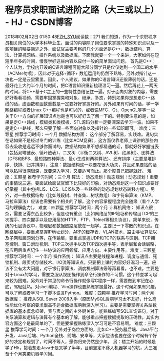 # 程序员求职面试进阶之路（大三或以上） - HJ - CSDN博客
2018年02月02日 01:50:48[FZH_SYU](https://me.csdn.net/feizaoSYUACM)阅读数：271
我们知道，作为一个求职程序员相关岗位的大学本科毕业生，面试的内容除了岗位要求掌握的特殊知识点以及一些项目的精要简述之外，面试官主要考察的几个方面还是C++、数据结构、算法、计算机网络、操作系统以及数据库。下面我就要一个一个来讲，大家如何在短短半年多的时间，慢慢学好这些内容以应付一般的简单面试问题。
首先是C++：
个人认为，学校内开设的C语言课程可能大部分同学只是仅仅达到一个国二的水平（ACMer勿喷），因此对于选择+循环+ 数组运用的仍然不熟练，另外对指针这一块也一定是云里雾里。因此，个人建议，如果你的C语言知识还很薄弱的话，还是最好花上大约半个月的时间，把C语言知识重新梳理温习一遍。然后再花上一两天的时间，将C++基于C之上的一些特性总结记住一遍。对于面向对象的内容，需要好好看看视频，需要牢固掌握类和对象、继承、多态，特别如果你是想走C++路线的话，虚函数和函数重载是一定要好好掌握好的。另外如果有时间的话，学一学网络编程或者Linux
 C++编程也是可以的，或者说MFC、Qt、OpenGL等等一些关于C++方向的扩展知识点也是也可以好好去了解一下的。特别要注意的是，如果是走C++路线，模板类和类模板、STL源码分析一定要深深去学习一波。如果不是走C++路线，那么只要了解一些面向对象以及指针的一些知识即可。
难度：三颗星
推荐学习时间：一个月
数据结构方面：
这个部分了解容易，实践难。说句实在话如果不是经过专门的训练（比如ACM竞赛），这方面仅靠老师上课讲的那些内容去吸收是远远不够你面试的。数据结构如果不想都精通的话，那就好好掌握链表（包括双端链表、循环链表）、二叉树（平衡二叉树、AVL树、红黑树）、图算法（DFS和BFS、最短路四种算法、最小生成树两种算法）、还有排序（主要是堆排序、快排、归并排序）。注意：数据结构这一块要花很大功夫，并且如果要钻的话可以钻得很深很深，既要深入学习，又要适可而止。那个度自己把握就好。
难度：五颗星
推荐学习时间：三个月
算法：
动态规划！动态规划！动态规划！重要的事情说三遍。要面试给面试官留下比较好的印象，对动态规划这一个知识点要好好掌握（其中包括LIS、LCS、LCIS以及一些经典的动态规划状态转移方程）。另外，对一些数据结构（比如线段树、并查集、树状数组）和字符串算法（KMP、马拉车算法）应该也需要有个相关的了解。这个内容掌握程度完全随缘（看个人学习的理解能力）。
难度：四颗星
推荐学习时间：两个月
计算机网络：
知识点很杂，需要记得东西比较多，但是也有重点（比如网络层的IP地址和传输层TCP的三次握手、四次握手以及应用层的HTTP、FTP、Telnet等相关协议）。简单来说，传统的七层协议中，物理层和数据链路层放在一起学，主要记一下零散的知识点。在网络层中，要重点掌握IP地址划分、ARP的缓存表、VLAN技术、路由寻址算法以及子网和超网划分等，在传输层，要重点掌握UDP和TCP的联系与区别、TCP拥塞控制、窗口滑动机制、TCP三次握手以及TCP四次握手等，表示层和会话层略，在应用层重点记住一些协议的应用领域、应用方向、主要作用等。
难度：三颗星
推荐学习时间：一个半月
操作系统：
知识点主要是线程和进程、调度与通信、死锁机制、段页式存储技术、I/O流等知识点。只要把上课的内容好好温习一遍，应该不会有太大问题，对于银行家算法、调度机制算法等等再看看，也不难。主要是对于Linux的学习，需要克服从视图操作到命令行操作的不习惯，这个转变学习起来较为困难。另外对于常见的命令行操作就像写C程序一样，需要做到牢记在心底，驾轻就熟。对shell编程、Vim操作也要熟练掌握最好。这个时候如果有兴趣，可以了解或者学习一下脚本语言Python。
难度：四颗星
推荐学习时间：两个月
数据库：
推荐从SQL Sever 2008入手（原因MySQL后期学习太不友好，什么高性能优化考察的要求很高不适合数据库萌新深入学习）。主要是需要掌握关系型数据库的基本概念框架，表与表之间的主外键关系，能熟练编写SQL查询语句，对于关系演算和逻辑与演算有个基本的了解，能够重点把握数据提取的正确性。其实内容方面这个是最简单的了，但是要掌握熟练深入学习可是不容易啊。
难度：三颗星
推荐学习时间：一个月
另外对于岗位方面的，比如C++服务器后端、Java平台开发、Java后端、Python全栈、前端、安卓等，大家应该也要在这个时候有个好好的决定和规划了，时间不等人，愿你归来仍然是少年。
另：楼主开始的时候是学了H5，接着想走Java于是又学了半年，目前坚定不移入机器学习的坑，大三准备十个月突袭机器学习岗。
